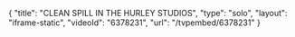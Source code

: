 {
    "title": "CLEAN SPILL IN THE HURLEY STUDIOS",
    "type": "solo",
    "layout": "iframe-static",
    "videoId": "6378231",
    "url": "\/tvpembed\/6378231"
}